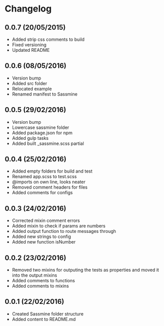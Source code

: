 # Changelog

## 0.0.7 (20/05/2015)
 - Added strip css comments to build
 - Fixed versioning 
 - Updated README

## 0.0.6 (08/05/2016)
 - Version bump
 - Added src folder
 - Relocated example
 - Renamed manifest to Sassmine

## 0.0.5 (29/02/2016)
 - Version bump
 - Lowercase sassmine folder
 - Added package.json for npm
 - Added gulp tasks
 - Added built _sassmine.scss partial

## 0.0.4 (25/02/2016)
 - Added empty folders for build and test
 - Renamed app.scss to test.scss
 - @imports on own line, looks neater
 - Removed comment headers for files 
 - Added comments for configs

## 0.0.3 (24/02/2016)
 - Corrected mixin comment errors
 - Added mixin to check if params are numbers
 - Added output function to route messages through
 - Added new strings to config
 - Added new function isNumber

## 0.0.2 (23/02/2016)
 - Removed two mixins for outputing the tests as properties and moved it into the output mixins 
 - Added comments to functions
 - Added comments to mixins

## 0.0.1 (22/02/2016)
 - Created Sassmine folder structure
 - Added content to README.md
 
